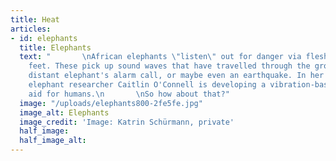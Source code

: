 ```yaml
---
title: Heat
articles:
- id: elephants
  title: Elephants
  text: "       \nAfrican elephants \"listen\" out for danger via fleshy pads in their
    feet. These pick up sound waves that have travelled through the ground from a
    distant elephant's alarm call, or maybe even an earthquake. In her other job,
    elephant researcher Caitlin O'Connell is developing a vibration-based hearing
    aid for humans.\n       \nSo how about that?"
  image: "/uploads/elephants800-2fe5fe.jpg"
  image_alt: Elephants
  image_credit: 'Image: Katrin Schürmann, private'
  half_image: 
  half_image_alt: 
---
```



